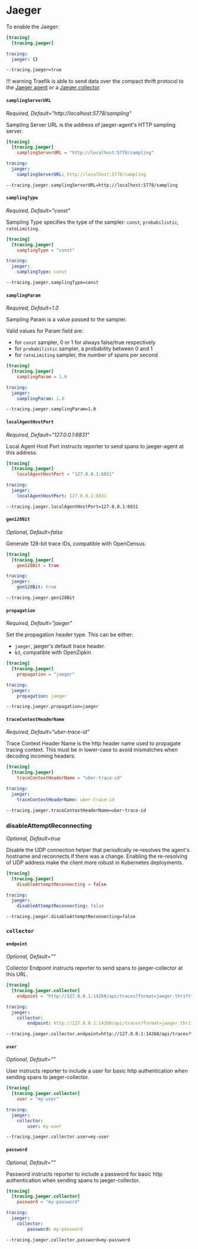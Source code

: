 # Jaeger

To enable the Jaeger:

```toml tab="File (TOML)"
[tracing]
  [tracing.jaeger]
```

```yaml tab="File (YAML)"
tracing:
  jaeger: {}
```

```bash tab="CLI"
--tracing.jaeger=true
```

!!! warning
    Traefik is able to send data over the compact thrift protocol to the [Jaeger agent](https://www.jaegertracing.io/docs/deployment/#agent)
    or a [Jaeger collector](https://www.jaegertracing.io/docs/deployment/#collectors).

#### `samplingServerURL`

_Required, Default="http://localhost:5778/sampling"_

Sampling Server URL is the address of jaeger-agent's HTTP sampling server.

```toml tab="File (TOML)"
[tracing]
  [tracing.jaeger]
    samplingServerURL = "http://localhost:5778/sampling"
```

```yaml tab="File (YAML)"
tracing:
  jaeger:
    samplingServerURL: http://localhost:5778/sampling
```

```bash tab="CLI"
--tracing.jaeger.samplingServerURL=http://localhost:5778/sampling
```

#### `samplingType`

_Required, Default="const"_

Sampling Type specifies the type of the sampler: `const`, `probabilistic`, `rateLimiting`.

```toml tab="File (TOML)"
[tracing]
  [tracing.jaeger]
    samplingType = "const"
```

```yaml tab="File (YAML)"
tracing:
  jaeger:
    samplingType: const
```

```bash tab="CLI"
--tracing.jaeger.samplingType=const
```

#### `samplingParam`

_Required, Default=1.0_

Sampling Param is a value passed to the sampler.

Valid values for Param field are:

- for `const` sampler, 0 or 1 for always false/true respectively
- for `probabilistic` sampler, a probability between 0 and 1
- for `rateLimiting` sampler, the number of spans per second

```toml tab="File (TOML)"
[tracing]
  [tracing.jaeger]
    samplingParam = 1.0
```

```yaml tab="File (YAML)"
tracing:
  jaeger:
    samplingParam: 1.0
```

```bash tab="CLI"
--tracing.jaeger.samplingParam=1.0
```

#### `localAgentHostPort`

_Required, Default="127.0.0.1:6831"_

Local Agent Host Port instructs reporter to send spans to jaeger-agent at this address.

```toml tab="File (TOML)"
[tracing]
  [tracing.jaeger]
    localAgentHostPort = "127.0.0.1:6831"
```

```yaml tab="File (YAML)"
tracing:
  jaeger:
    localAgentHostPort: 127.0.0.1:6831
```

```bash tab="CLI"
--tracing.jaeger.localAgentHostPort=127.0.0.1:6831
```

#### `gen128Bit`

_Optional, Default=false_

Generate 128-bit trace IDs, compatible with OpenCensus.

```toml tab="File (TOML)"
[tracing]
  [tracing.jaeger]
    gen128Bit = true
```

```yaml tab="File (YAML)"
tracing:
  jaeger:
    gen128Bit: true
```

```bash tab="CLI"
--tracing.jaeger.gen128Bit
```

#### `propagation`

_Required, Default="jaeger"_

Set the propagation header type.
This can be either:

- `jaeger`, jaeger's default trace header.
- `b3`, compatible with OpenZipkin

```toml tab="File (TOML)"
[tracing]
  [tracing.jaeger]
    propagation = "jaeger"
```

```yaml tab="File (YAML)"
tracing:
  jaeger:
    propagation: jaeger
```

```bash tab="CLI"
--tracing.jaeger.propagation=jaeger
```

#### `traceContextHeaderName`

_Required, Default="uber-trace-id"_

Trace Context Header Name is the http header name used to propagate tracing context.
This must be in lower-case to avoid mismatches when decoding incoming headers.

```toml tab="File (TOML)"
[tracing]
  [tracing.jaeger]
    traceContextHeaderName = "uber-trace-id"
```

```yaml tab="File (YAML)"
tracing:
  jaeger:
    traceContextHeaderName: uber-trace-id
```

```bash tab="CLI"
--tracing.jaeger.traceContextHeaderName=uber-trace-id
```

### disableAttemptReconnecting

_Optional, Default=true_

Disable the UDP connection helper that periodically re-resolves the agent's hostname and reconnects if there was a change.
Enabling the re-resolving of UDP address make the client more robust in Kubernetes deployments.

```toml tab="File (TOML)"
[tracing]
  [tracing.jaeger]
    disableAttemptReconnecting = false
```

```yaml tab="File (YAML)"
tracing:
  jaeger:
    disableAttemptReconnecting: false
```

```bash tab="CLI"
--tracing.jaeger.disableAttemptReconnecting=false
```

### `collector`
#### `endpoint`

_Optional, Default=""_

Collector Endpoint instructs reporter to send spans to jaeger-collector at this URL.

```toml tab="File (TOML)"
[tracing]
  [tracing.jaeger.collector]
    endpoint = "http://127.0.0.1:14268/api/traces?format=jaeger.thrift"
```

```yaml tab="File (YAML)"
tracing:
  jaeger:
    collector:
        endpoint: http://127.0.0.1:14268/api/traces?format=jaeger.thrift
```

```bash tab="CLI"
--tracing.jaeger.collector.endpoint=http://127.0.0.1:14268/api/traces?format=jaeger.thrift
```

#### `user`

_Optional, Default=""_

User instructs reporter to include a user for basic http authentication when sending spans to jaeger-collector.

```toml tab="File (TOML)"
[tracing]
  [tracing.jaeger.collector]
    user = "my-user"
```

```yaml tab="File (YAML)"
tracing:
  jaeger:
    collector:
        user: my-user
```

```bash tab="CLI"
--tracing.jaeger.collector.user=my-user
```

#### `password`

_Optional, Default=""_

Password instructs reporter to include a password for basic http authentication when sending spans to jaeger-collector.

```toml tab="File (TOML)"
[tracing]
  [tracing.jaeger.collector]
    password = "my-password"
```

```yaml tab="File (YAML)"
tracing:
  jaeger:
    collector:
        password: my-password
```

```bash tab="CLI"
--tracing.jaeger.collector.password=my-password
```
